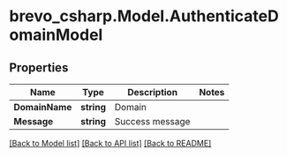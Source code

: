 # brevo_csharp.Model.AuthenticateDomainModel
## Properties

Name | Type | Description | Notes
------------ | ------------- | ------------- | -------------
**DomainName** | **string** | Domain | 
**Message** | **string** | Success message | 

[[Back to Model list]](../README.md#documentation-for-models) [[Back to API list]](../README.md#documentation-for-api-endpoints) [[Back to README]](../README.md)

